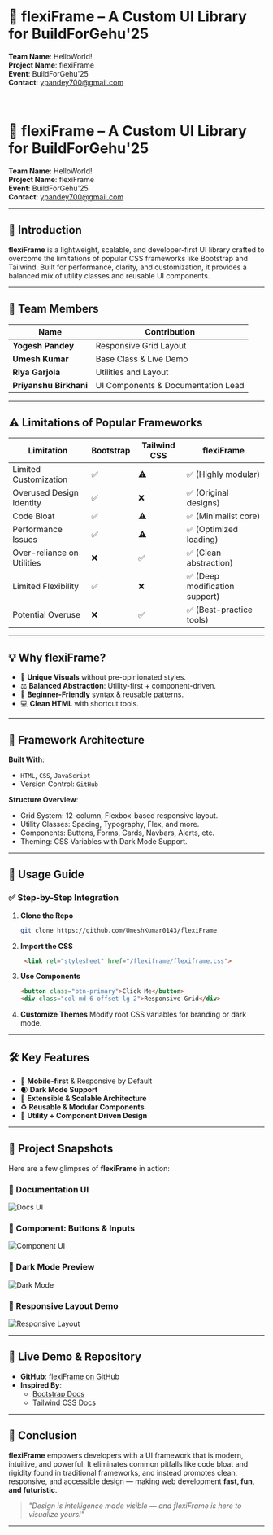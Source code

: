 # 🌟 flexiFrame – A Custom UI Library for BuildForGehu'25

**Team Name**: HelloWorld!  
**Project Name**: flexiFrame  
**Event**: BuildForGehu'25  
**Contact**: ypandey700@gmail.com

﻿
# 🌟 flexiFrame – A Custom UI Library for BuildForGehu'25

**Team Name**: HelloWorld!  
**Project Name**: flexiFrame  
**Event**: BuildForGehu'25  
**Contact**: ypandey700@gmail.com

---

## 🚀 Introduction

**flexiFrame** is a lightweight, scalable, and developer-first UI library crafted to overcome the limitations of popular CSS frameworks like Bootstrap and Tailwind. Built for performance, clarity, and customization, it provides a balanced mix of utility classes and reusable UI components.

---

## 👥 Team Members

| Name               | Contribution                             |
|--------------------|------------------------------------------|
| **Yogesh Pandey**  | Responsive Grid Layout                   |
| **Umesh Kumar**    | Base Class & Live Demo                   |
| **Riya Garjola**   | Utilities and Layout                     |
| **Priyanshu Birkhani** | UI Components & Documentation Lead |

---


## ⚠️ Limitations of Popular Frameworks

| Limitation               | Bootstrap | Tailwind CSS | flexiFrame |
|--------------------------|-----------|--------------|------------|
| Limited Customization    | ✅        | ⚠️           | ✅ (Highly modular) |
| Overused Design Identity | ✅        | ❌           | ✅ (Original designs) |
| Code Bloat               | ✅        | ⚠️           | ✅ (Minimalist core) |
| Performance Issues       | ✅        | ⚠️           | ✅ (Optimized loading) |
| Over-reliance on Utilities| ❌       | ✅           | ✅ (Clean abstraction) |
| Limited Flexibility      | ✅        | ❌           | ✅ (Deep modification support) |
| Potential Overuse        | ❌        | ✅           | ✅ (Best-practice tools) |

---

## 💡 Why flexiFrame?

- 🎨 **Unique Visuals** without pre-opinionated styles.
- ⚖️ **Balanced Abstraction**: Utility-first + component-driven.
- 🧠 **Beginner-Friendly** syntax & reusable patterns.
- 💻 **Clean HTML** with shortcut tools.


---

## 🔩 Framework Architecture

**Built With**:
- `HTML`, `CSS`, `JavaScript`
- Version Control: `GitHub`

**Structure Overview**:
- Grid System: 12-column, Flexbox-based responsive layout.
- Utility Classes: Spacing, Typography, Flex, and more.
- Components: Buttons, Forms, Cards, Navbars, Alerts, etc.
- Theming: CSS Variables with Dark Mode Support.

---

## 📐 Usage Guide

### ✅ Step-by-Step Integration

1. **Clone the Repo**  
   ```bash
   git clone https://github.com/UmeshKumar0143/flexiFrame
   ```

2. **Import the CSS**
   ```html
    <link rel="stylesheet" href="/flexiframe/flexiframe.css">
   ```

3. **Use Components**
   ```html
   <button class="btn-primary">Click Me</button>
   <div class="col-md-6 offset-lg-2">Responsive Grid</div>
   ```

4. **Customize Themes**
   Modify root CSS variables for branding or dark mode.

---

## 🛠️ Key Features

- 📱 **Mobile-first** & Responsive by Default
- 🌒 **Dark Mode Support**
- 🔧 **Extensible & Scalable Architecture**
- ♻️ **Reusable & Modular Components**
- 🧩 **Utility + Component Driven Design**

---
## 📸 Project Snapshots

Here are a few glimpses of **flexiFrame** in action:

### 📘 Documentation UI
![Docs UI](./Images/docs-ui.png)

### 🧱 Component: Buttons & Inputs
![Component UI](./Images/component-ui-1.png)

### 🌙 Dark Mode Preview
![Dark Mode](./Images/component-dark-mode.png)

### 📱 Responsive Layout Demo
![Responsive Layout](./Images/responsive-layout.png)


---

## 🔗 Live Demo & Repository

- **GitHub**: [flexiFrame on GitHub](https://github.com/UmeshKumar0143/flexiFrame)
- **Inspired By**:
  - [Bootstrap Docs](https://getbootstrap.com/docs/5.0/getting-started/introduction/)
  - [Tailwind CSS Docs](https://tailwindcss.com/docs/installation)

---

## 🧾 Conclusion

**flexiFrame** empowers developers with a UI framework that is modern, intuitive, and powerful. It eliminates common pitfalls like code bloat and rigidity found in traditional frameworks, and instead promotes clean, responsive, and accessible design — making web development **fast, fun, and futuristic**.

> _"Design is intelligence made visible — and flexiFrame is here to visualize yours!"_

---


